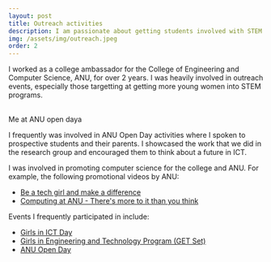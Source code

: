 ```yaml
---
layout: post
title: Outreach activities
description: I am passionate about getting students involved with STEM.
img: /assets/img/outreach.jpeg
order: 2
---
```



I worked as a college ambassador for the College of Engineering and Computer Science, ANU, for over 2 years. I was heavily involved in outreach events, especially those targetting at getting more young women into STEM programs.

<div class="img_row">
    <img class="col one" src="{{ site.baseurl }}/assets/img/outreach.jpeg" alt="" title="example image"/>
    <img class="col one" src="{{ site.baseurl }}/assets/img/openday_photo2.jpg" alt="" title="example image"/>
    <img class="col one" src="{{ site.baseurl }}/assets/img/open_day_brochure.jpg" alt="" title="example image"/>
</div>
<div class="col three caption">
	Me at ANU open daya
</div>

I frequently was involved in ANU Open Day activities where I spoken to prospective students and their parents. I showcased the work that we did in the research group and encouraged them to think about a future in ICT.

I was involved in promoting computer science for the college and ANU. For example, the following promotional videos by ANU:

- [Be a tech girl and make a difference](https://www.youtube.com/watch?v=bjNItnI1dBE)
- [Computing at ANU - There's more to it than you think](https://www.youtube.com/watch?v=G_w5vV76flw)

Events I frequently participated in include: 

- [Girls in ICT Day](https://cecs.anu.edu.au/events/girls-ict-day)
- [Girls in Engineering and Technology Program (GET Set)](https://cecs.anu.edu.au/events/get-set)
- [ANU Open Day](http://www.anu.edu.au/study/choose-anu/open-day-2016)
 
<!-- I coordinated the development of a workshop to be used as an ongoing outreach program for the college. -->

<!-- See the <a href="#workshop">HCC workshop </a> for more details.</p> -->
